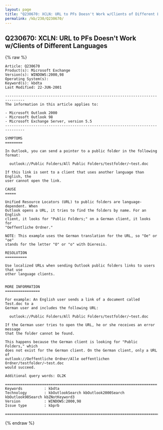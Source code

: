 ```yaml
---
layout: page
title: "Q230670: XCLN: URL to PFs Doesn't Work w/Clients of Different Languages"
permalink: /kb/230/Q230670/
---
```


## Q230670: XCLN: URL to PFs Doesn't Work w/Clients of Different Languages

{% raw %}

	Article: Q230670
	Product(s): Microsoft Exchange
	Version(s): WINDOWS:2000,98
	Operating System(s): 
	Keyword(s): kbdta
	Last Modified: 22-JUN-2001
	
	-------------------------------------------------------------------------------
	The information in this article applies to:
	
	- Microsoft Outlook 2000 
	- Microsoft Outlook 98 
	- Microsoft Exchange Server, version 5.5 
	-------------------------------------------------------------------------------
	
	SYMPTOMS
	========
	
	In Outlook, you can send a pointer to a public folder in the following format:
	
	  outlook://Public Folders/All Public Folders/testfolder/~test.doc
	
	If this link is sent to a client that uses another language than English, the
	user cannot open the link.
	
	CAUSE
	=====
	
	Unified Resource Locators (URL) to public folders are language-dependent. When
	Outlook opens a URL, it tries to find the folders by name. For an English
	client, it looks for "Public Folders;" on a German client, it looks for
	"Oeffentliche Ordner."
	
	NOTE: This example uses the German translation for the URL, so "Oe" or "oe"
	stands for the letter "O" or "o" with Dieresis.
	
	RESOLUTION
	==========
	
	Use localized URLs when sending Outlook public folders links to users that use
	other language clients.
	
	
	MORE INFORMATION
	================
	
	For example: An English user sends a link of a document called Test.doc to a
	German user and includes the following URL:
	
	  outlook://Public Folders/All Public Folders/testfolder/~test.doc
	
	If the German user tries to open the URL, he or she receives an error message
	that the folder cannot be found.
	
	This happens because the German client is looking for "Public Folders," which
	does not exist for the German client. On the German client, only a URL of
	outlook://Oeffentliche Ordner/Alle oeffentlichen Ordner/testfolder/~test.doc
	would succeed.
	
	Additional query words: OL2K
	
	======================================================================
	Keywords          : kbdta 
	Technology        : kbOutlookSearch kbOutlook2000Search kbOutlook98Search kbZNotKeyword3
	Version           : WINDOWS:2000,98
	Issue type        : kbprb
	
	=============================================================================
	

{% endraw %}
